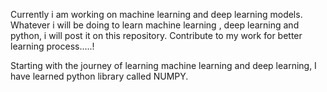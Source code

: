Currently i am working on machine learning and deep learning models. Whatever i will be doing to learn machine learning , deep learning and python, i will post it on this repository. Contribute to my work for better learning process.....!

Starting with the journey of learning machine learning and deep learning, I have learned python library called NUMPY.

